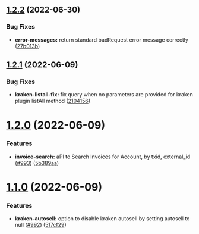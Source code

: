 ## [1.2.2](https://github.com/anypay/anypay/compare/v1.2.1...v1.2.2) (2022-06-30)


### Bug Fixes

* **error-messages:** return standard badRequest error message correctly ([27b013b](https://github.com/anypay/anypay/commit/27b013b66547711195ee2e15cffb7e66609d6470))

## [1.2.1](https://github.com/anypay/anypay/compare/v1.2.0...v1.2.1) (2022-06-09)


### Bug Fixes

* **kraken-listall-fix:** fix query when no parameters are provided for kraken plugin listAll method ([2104156](https://github.com/anypay/anypay/commit/2104156555e6a358161313d1a3117fc272debb36))

# [1.2.0](https://github.com/anypay/anypay/compare/v1.1.0...v1.2.0) (2022-06-09)


### Features

* **invoice-search:** aPI to Search Invoices for Account, by txid, external_id ([#993](https://github.com/anypay/anypay/issues/993)) ([5b389aa](https://github.com/anypay/anypay/commit/5b389aaa489ecd92d7cf5932249f07345938aa6b))

# [1.1.0](https://github.com/anypay/anypay/compare/v1.0.0...v1.1.0) (2022-06-09)


### Features

* **kraken-autosell:** option to disable kraken autosell by setting autosell to null ([#992](https://github.com/anypay/anypay/issues/992)) ([517cf29](https://github.com/anypay/anypay/commit/517cf29ae1738ee726ba9b69b8c81929919fb25b))
